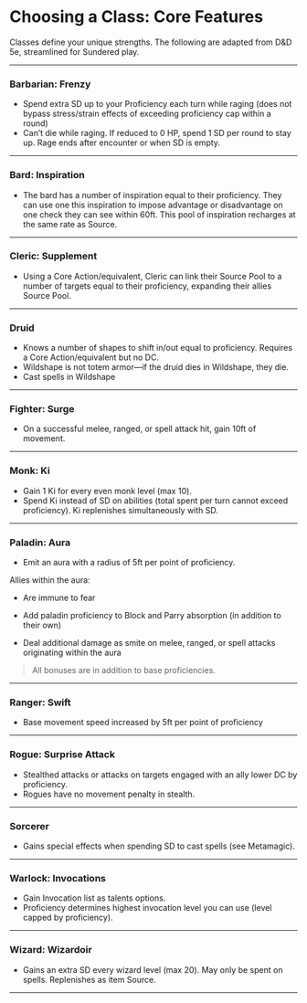 # Choosing a Class: Core Features

Classes define your unique strengths. The following are adapted from D&D 5e, streamlined for Sundered play.

---

### Barbarian: Frenzy

- Spend extra SD up to your Proficiency each turn while raging (does not bypass stress/strain effects of exceeding proficiency cap within a round)
- Can’t die while raging. If reduced to 0 HP, spend 1 SD per round to stay up. Rage ends after encounter or when SD is empty.

---

### Bard: Inspiration

- The bard has a number of inspiration equal to their proficiency. They can use one this inspiration to impose advantage or disadvantage on one check they can see within 60ft. This pool of inspiration recharges at the same rate as Source.

---

### Cleric: Supplement

- Using a Core Action/equivalent, Cleric can link their Source Pool to a number of targets equal to their proficiency, expanding their allies Source Pool.

---

### Druid

- Knows a number of shapes to shift in/out equal to proficiency. Requires a Core Action/equivalent but no DC.
- Wildshape is not totem armor—if the druid dies in Wildshape, they die.
- Cast spells in Wildshape

---

### Fighter: Surge

- On a successful melee, ranged, or spell attack hit, gain 10ft of movement.

---

### Monk: Ki

- Gain 1 Ki for every even monk level (max 10).
- Spend Ki instead of SD on abilities (total spent per turn cannot exceed proficiency). Ki replenishes simultaneously with SD.

---

### Paladin: Aura

- Emit an aura with a radius of 5ft per point of proficiency.

Allies within the aura:

- Are immune to fear

- Add paladin proficiency to Block and Parry absorption (in addition to their own)

- Deal additional damage as smite on melee, ranged, or spell attacks originating within the aura

> All bonuses are in addition to base proficiencies.

---

### Ranger: Swift

- Base movement speed increased by 5ft per point of proficiency

---

### Rogue: Surprise Attack

- Stealthed attacks or attacks on targets engaged with an ally lower DC by proficiency.
- Rogues have no movement penalty in stealth.

---

### Sorcerer

- Gains special effects when spending SD to cast spells (see Metamagic).

---

### Warlock: Invocations

- Gain Invocation list as talents options.
- Proficiency determines highest invocation level you can use (level capped by proficiency).

---

### Wizard: Wizardoir

- Gains an extra SD every wizard level (max 20). May only be spent on spells. Replenishes as item Source.

---
